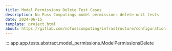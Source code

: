 ```yaml
---
title: Model Permissions Delete Test Cases
description: No Fuss Computings model permissions delete unit tests
date: 2024-06-15
template: project.html
about: https://gitlab.com/nofusscomputing/infrastructure/configuration-management/django_app
---
```


::: app.app.tests.abstract.model_permissions.ModelPermissionsDelete
